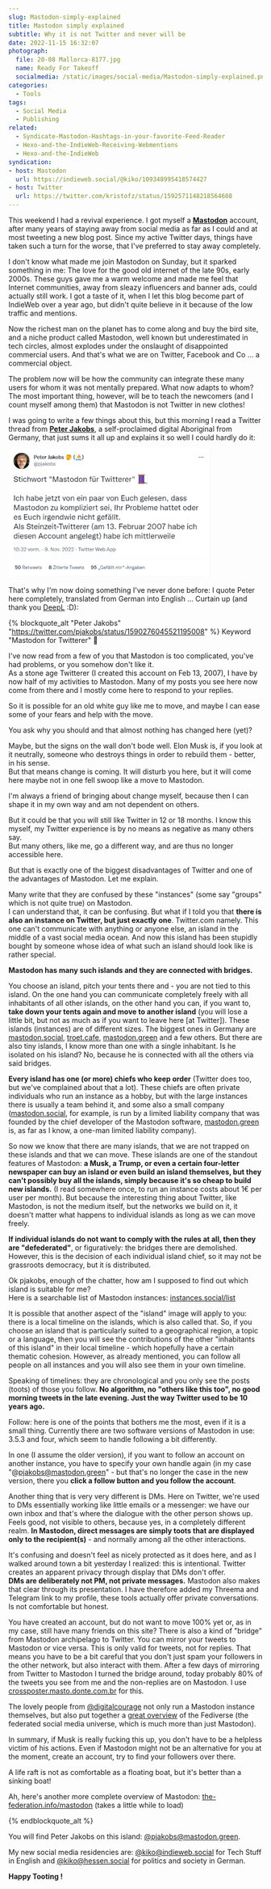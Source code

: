 ```yaml
---
slug: Mastodon-simply-explained
title: Mastodon simply explained
subtitle: Why it is not Twitter and never will be 
date: 2022-11-15 16:32:07
photograph:
  file: 20-08 Mallorca-8177.jpg
  name: Ready For Takeoff
  socialmedia: /static/images/social-media/Mastodon-simply-explained.png
categories:
  - Tools
tags:
  - Social Media
  - Publishing
related:
  - Syndicate-Mastodon-Hashtags-in-your-favorite-Feed-Reader
  - Hexo-and-the-IndieWeb-Receiving-Webmentions
  - Hexo-and-the-IndieWeb
syndication: 
- host: Mastodon
  url: https://indieweb.social/@kiko/109348995418574427
- host: Twitter
  url: https://twitter.com/kristofz/status/1592571148218564608
---
```


This weekend I had a revival experience. I got myself a [**Mastodon**](https://joinmastodon.org/) account, after many years of staying away from social media as far as I could and at most tweeting a new blog post. Since my active Twitter days, things have taken such a turn for the worse, that I've preferred to stay away completely.

I don't know what made me join Mastodon on Sunday, but it sparked something in me: The love for the good old internet of the late 90s, early 2000s. These guys gave me a warm welcome and made me feel that Internet communities, away from sleazy influencers and banner ads, could actually still work. I got a taste of it, when I let this blog become part of IndieWeb over a year ago, but didn't quite believe in it because of the low traffic and mentions.

Now the richest man on the planet has to come along and buy the bird site, and a niche product called Mastodon, well known but underestimated in tech circles, almost explodes under the onslaught of disappointed commercial users. And that's what we are on Twitter, Facebook and Co ... a commercial object.

The problem now will be how the community can integrate these many users for whom it was not mentally prepared. What now adapts to whom? The most important thing, however, will be to teach the newcomers (and I count myself among them) that Mastodon is not Twitter in new clothes!

I was going to write a few things about this, but this morning I read a Twitter thread from [**Peter Jakobs**](https://mastodon.green/@pjakobs), a self-proclaimed digital Aboriginal from Germany, that just sums it all up and explains it so well I could hardly do it:

[![Tweet from Peter Jakobs, November 29, 2022](Mastodon-simply-explained/tweet-peter-jakobs-22-11-09.png)](https://twitter.com/pjakobs/status/1590276045521195008)

That's why I'm now doing something I've never done before: I quote Peter here completely, translated from German into English ... Curtain up (and thank you [DeepL](https://www.deepl.com/en/translator) :D):

<!-- more -->

{% blockquote_alt "Peter Jakobs" "https://twitter.com/pjakobs/status/1590276045521195008" %}
Keyword "Mastodon for Twitterer" 🧵
  
I've now read from a few of you that Mastodon is too complicated, you've had problems, or you somehow don't like it.  
As a stone age Twitterer (I created this account on Feb 13, 2007), I have by now half of my activities to Mastodon. Many of my posts you see here now come from there and I mostly come here to respond to your replies.

So it is possible for an old white guy like me to move, and maybe I can ease some of your fears and help with the move.
  
You ask why you should and that almost nothing has changed here (yet)?
  
Maybe, but the signs on the wall don't bode well. Elon Musk is, if you look at it neutrally, someone who destroys things in order to rebuild them - better, in his sense.  
But that means change is coming. It will disturb you here, but it will come here maybe not in one fell swoop like a move to Mastodon.

I'm always a friend of bringing about change myself, because then I can shape it in my own way and am not dependent on others. 

But it could be that you will still like Twitter in 12 or 18 months. I know this myself, my Twitter experience is by no means as negative as many others say.  
But many others, like me, go a different way, and are thus no longer accessible here.

But that is exactly one of the biggest disadvantages of Twitter and one of the advantages of Mastodon.
Let me explain.

Many write that they are confused by these "instances" (some say "groups" which is not quite true) on Mastodon.  
I can understand that, it can be confusing. But what if I told you that **there is also an instance on Twitter, but just exactly one**. Twitter.com namely. This one can't communicate with anything or anyone else, an island in the middle of a vast social media ocean. And now this island has been stupidly bought by someone whose idea of what such an island should look like is rather special.

**Mastodon has many such islands and they are connected with bridges.**

You choose an island, pitch your tents there and - you are not tied to this island. On the one hand you can communicate completely freely with all inhabitants of all other islands, on the other hand you can, if you want to, **take down your tents again and move to another island** (you will lose a little bit, but not as much as if you want to leave here [at Twitter]). These islands (instances) are of different sizes. The biggest ones in Germany are [mastodon.social](https://mastodon.social), [troet.cafe](https://troet.cafe), [mastodon.green](https://mastodon.green) and a few others. But there are also tiny islands, I know more than one with a single inhabitant. Is he isolated on his island? No, because he is connected with all the others via said bridges.

**Every island has one (or more) chiefs who keep order** (Twitter does too, but we've complained about that a lot). These chiefs are often private individuals who run an instance as a hobby, but with the large instances there is usually a team behind it, and some also a small company ([mastodon.social](https://mastodon.social), for example, is run by a limited liability company that was founded by the chief developer of the Mastodon software, [mastodon.green](https://mastodon.green) is, as far as I know, a one-man limited liability company).

So now we know that there are many islands, that we are not trapped on these islands and that we can move.
These islands are one of the standout features of Mastodon: **a Musk, a Trump, or even a certain four-letter newspaper can buy an island or even build an island themselves, but they can't possibly buy all the islands, simply because it's so cheap to build new islands.** (I read somewhere once, to run an instance costs about 1€ per user per month). But because the interesting thing about Twitter, like Mastodon, is not the medium itself, but the networks we build on it, it doesn't matter what happens to individual islands as long as we can move freely.

**If individual islands do not want to comply with the rules at all, then they are "defederated"**, or figuratively: the bridges there are demolished. However, this is the decision of each individual island chief, so it may not be grassroots democracy, but it is distributed.  

Ok pjakobs, enough of the chatter, how am I supposed to find out which island is suitable for me?  
Here is a searchable list of Mastodon instances: [instances.social/list](https://instances.social/list#lang=de&allowed=&prohibited=&min-users=&max-users=)

It is possible that another aspect of the "island" image will apply to you: there is a local timeline on the islands, which is also called that. So, if you choose an island that is particularly suited to a geographical region, a topic or a language, then you will see the contributions of the other "inhabitants of this island" in their local timeline - which hopefully have a certain thematic cohesion. However, as already mentioned, you can follow all people on all instances and you will also see them in your own timeline.

Speaking of timelines: they are chronological and you only see the posts (toots) of those you follow. **No algorithm, no "others like this too", no good morning tweets in the late evening. Just the way Twitter used to be 10 years ago.**

Follow: here is one of the points that bothers me the most, even if it is a small thing. Currently there are two software versions of Mastodon in use: 3.5.3 and four, which seem to handle following a bit differently.

In one (I assume the older version), if you want to follow an account on another instance, you have to specify your own handle again (in my case "@pjakobs@mastodon.green" - but that's no longer the case in the new version, there you **click a follow button and you follow the account**.

Another thing that is very very different is DMs. Here on Twitter, we're used to DMs essentially working like little emails or a messenger: we have our own inbox and that's where the dialogue with the other person shows up. Feels good, not visible to others, because yes, in a completely different realm.
**In Mastodon, direct messages are simply toots that are displayed only to the recipient(s)** - and normally among all the other interactions.

It's confusing and doesn't feel as nicely protected as it does here, and as I walked around town a bit yesterday I realized: this is intentional. Twitter creates an apparent privacy through display that DMs don't offer.  
**DMs are deliberately not PM, not private messages.** Mastodon also makes that clear through its presentation. I have therefore added my Threema and Telegram link to my profile, these tools actually offer private conversations. Is not comfortable but honest.

You have created an account, but do not want to move 100% yet or, as in my case, still have many friends on this site? There is also a kind of "bridge" from Mastodon archipelago to Twitter. You can mirror your tweets to Mastodon or vice versa. This is only valid for tweets, not for replies. That means you have to be a bit careful that you don't just spam your followers in the other network, but also interact with them. After a few days of mirroring from Twitter to Mastodon I turned the bridge around, today probably 80% of the tweets you see from me and the non-replies are on Mastodon. I use [crossposter.masto.donte.com.br](https://crossposter.masto.donte.com.br) for this.

The lovely people from [@digitalcourage](https://twitter.com/digitalcourage) not only run a Mastodon instance themselves, but also put together a [great overview](https://digitalcourage.de/digitale-selbstverteidigung/fediverse) of the Fediverse (the federated social media universe, which is much more than just Mastodon).

In summary, if Musk is really fucking this up, you don't have to be a helpless victim of his actions. Even if Mastodon might not be an alternative for you at the moment, create an account, try to find your followers over there. 

A life raft is not as comfortable as a floating boat, but it's better than a sinking boat!

Ah, here's another more complete overview of Mastodon: 
[the-federation.info/mastodon](https://the-federation.info/mastodon) (takes a little while to load)

{% endblockquote_alt %}

You will find Peter Jakobs on this island: [@pjakobs@mastodon.green](https://mastodon.green/@pjakobs).

My new social media residencies are: [@kiko@indieweb.social](https://indieweb.social/@kiko) for Tech Stuff in English and [@kiko@hessen.social](https://hessen.social/@kiko) for politics and society in German.

**Happy Tooting !**